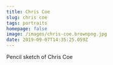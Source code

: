 ```yaml
---
title: Chris Coe
slug: chris coe
tags: portraits
homepage: false
image: /images/chris-coe.brownpng.jpg
date: 2019-09-07T14:35:25.059Z
---
```

Pencil sketch of Chris Coe
